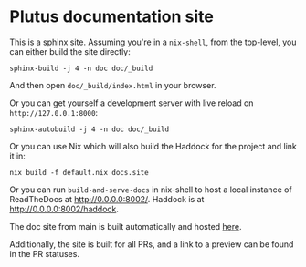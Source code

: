 # Plutus documentation site

This is a sphinx site. 
Assuming you're in a `nix-shell`, from the top-level, you can either build the site directly:

```
sphinx-build -j 4 -n doc doc/_build 
```

And then open `doc/_build/index.html` in your browser.


Or you can get yourself a development server with live reload on `http://127.0.0.1:8000`:

```
sphinx-autobuild -j 4 -n doc doc/_build 
```

Or you can use Nix which will also build the Haddock for the project and link it in:

```
nix build -f default.nix docs.site
```

Or you can run `build-and-serve-docs` in nix-shell to host a local instance of ReadTheDocs at http://0.0.0.0:8002/. Haddock is at http://0.0.0.0:8002/haddock.

The doc site from main is built automatically and hosted [here](https://plutus-apps.readthedocs.io/en/latest).

Additionally, the site is built for all PRs, and a link to a preview can be found in the PR statuses.
